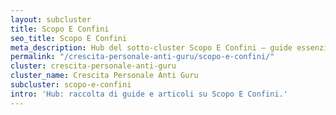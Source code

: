 ```yaml
---
layout: subcluster
title: Scopo E Confini
seo_title: Scopo E Confini
meta_description: Hub del sotto-cluster Scopo E Confini — guide essenziali e articoli.
permalink: "/crescita-personale-anti-guru/scopo-e-confini/"
cluster: crescita-personale-anti-guru
cluster_name: Crescita Personale Anti Guru
subcluster: scopo-e-confini
intro: 'Hub: raccolta di guide e articoli su Scopo E Confini.'
---
```



